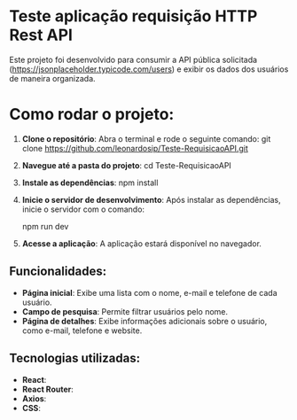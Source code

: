 # Teste aplicação  requisição HTTP Rest API
Este projeto foi desenvolvido para consumir a API pública solicitada (https://jsonplaceholder.typicode.com/users) e exibir os dados dos usuários de maneira organizada. 

# Como rodar o projeto:

1. **Clone o repositório**:
   Abra o terminal e rode o seguinte comando:
   git clone https://github.com/leonardosip/Teste-RequisicaoAPI.git


2. **Navegue até a pasta do projeto**:
   cd Teste-RequisicaoAPI

3. **Instale as dependências**:
   npm install

4. **Inicie o servidor de desenvolvimento**:
   Após instalar as dependências, inicie o servidor com o comando:
   
   npm run dev

6. **Acesse a aplicação**:
   A aplicação estará disponível no navegador.





## Funcionalidades:
- **Página inicial**: Exibe uma lista com o nome, e-mail e telefone de cada usuário.
- **Campo de pesquisa**: Permite filtrar usuários pelo nome.
- **Página de detalhes**: Exibe informações adicionais sobre o usuário, como e-mail, telefone e website.


## Tecnologias utilizadas:
- **React**: 
- **React Router**:
- **Axios**: 
- **CSS**: 

